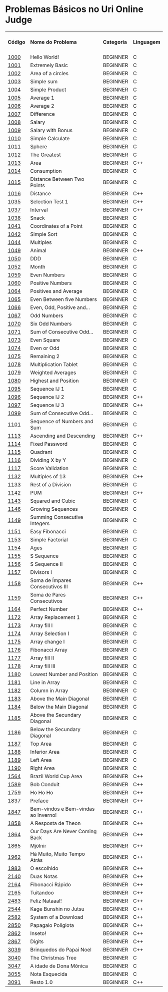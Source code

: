 # Problemas Básicos no Uri Online Judge

<table>
    <tr>
        <td><h4>Código</h4></td>
        <td><h4>Nome do Problema</h4></td>
        <td><h4>Categoria</h4></td>
        <td><h4>Linguagem</h4></td>
    </tr>
    <tr>
            <td><a href="https://github.com/codeYann/uri-clang/blob/master/src/beginner/1000.c" _target="blank">1000</a></td>
            <td>Hello World!</td>
            <td>BEGINNER</td>
            <td>C</td>
    </tr>
    <tr>
            <td><a href="https://github.com/codeYann/uri-clang/blob/master/src/beginner/1001.c" _target="blank">1001</a></td>
            <td>Extremely Basic</td>
            <td>BEGINNER</td>
            <td>C</td>
    </tr>
    <tr>
            <td><a href="https://github.com/codeYann/uri-clang/blob/master/src/beginner/1002.c" _target="blank">1002</a></td>
            <td>Area of a circles</td>
            <td>BEGINNER</td>
            <td>C</td>
    </tr>
    <tr>
            <td><a href="https://github.com/codeYann/uri-clang/blob/master/src/beginner/1003.c" _target="blank">1003</a></td>
            <td>Simple sum</td>
            <td>BEGINNER</td>
            <td>C</td>
    </tr>
    <tr>
            <td><a href="https://github.com/codeYann/uri-clang/blob/master/src/beginner/1004.c" _target="blank">1004</a></td>
            <td>Simple Product</td>
            <td>BEGINNER</td>
            <td>C</td>
    </tr>
    <tr>
            <td><a href="https://github.com/codeYann/uri-clang/blob/master/src/beginner/1005.c" _target="blank">1005</a></td>
            <td>Average 1</td>
            <td>BEGINNER</td>
            <td>C</td>
    </tr>
    <tr>
            <td><a href="https://github.com/codeYann/uri-clang/blob/master/src/beginner/1006.c" _target="blank">1006</a></td>
            <td>Average 2</td>
            <td>BEGINNER</td>
            <td>C</td>
    </tr>
    <tr>
            <td><a href="https://github.com/codeYann/uri-clang/blob/master/src/beginner/1007.c" _target="blank">1007</a></td>
            <td>Difference</td>
            <td>BEGINNER</td>
            <td>C</td>
    </tr>
    <tr>
            <td><a href="https://github.com/codeYann/uri-clang/blob/master/src/beginner/1008.c" _target="blank">1008</a></td>
            <td>Salary</td>
            <td>BEGINNER</td>
            <td>C</td>
    </tr>
    <tr>
            <td><a href="https://github.com/codeYann/uri-clang/blob/master/src/beginner/1009.c" _target="blank">1009</a></td>
            <td>Salary with Bonus</td>
            <td>BEGINNER</td>
            <td>C</td>
    </tr>
    <tr>
            <td><a href="https://github.com/codeYann/uri-clang/blob/master/src/beginner/1010.C" _target="blank">1010</a></td>
            <td>Simple Calculate</td>
            <td>BEGINNER</td>
            <td>C</td>
    </tr>
    <tr>
            <td><a href="https://github.com/codeYann/uri-clang/blob/master/src/beginner/1011.c" _target="blank">1011</a></td>
            <td>Sphere</td>
            <td>BEGINNER</td>
            <td>C</td>
    </tr>
    <tr>
            <td><a href="https://github.com/codeYann/uri-clang/blob/master/src/beginner/1012.c" _target="blank">1012</a></td>
            <td>The Greatest</td>
            <td>BEGINNER</td>
            <td>C</td>
    </tr>
    <tr>
            <td><a href="https://github.com/codeYann/uri-clang/blob/master/src/beginner/1013.cpp" _target="blank">1013</a></td>
            <td>Area</td>
            <td>BEGINNER</td>
            <td>C++</td>
    </tr>
    <tr>
            <td><a href="https://github.com/codeYann/uri-clang/blob/master/src/beginner/1014.c" _target="blank">1014</a></td>
            <td>Consumption</td>
            <td>BEGINNER</td>
            <td>C</td>
    </tr>
    <tr>
            <td><a href="https://github.com/codeYann/uri-clang/blob/master/src/beginner/1015.c" _target="blank">1015</a></td>
            <td>Distance Between Two Points</td>
            <td>BEGINNER</td>
            <td>C</td>
    </tr>
    <tr>
            <td><a href="https://github.com/codeYann/uri-clang/blob/master/src/beginner/1016.cpp" _target="blank">1016</a></td>
            <td>Distance</td>
            <td>BEGINNER</td>
            <td>C++</td>
    </tr>
    <tr>
            <td><a href="https://github.com/codeYann/uri-clang/blob/master/src/beginner/1035.cpp" _target="blank">1035</a></td>
            <td>Selection Test 1</td>
            <td>BEGINNER</td>
            <td>C++</td>
    </tr>
    <tr>
            <td><a href="https://github.com/codeYann/uri-clang/blob/master/src/beginner/1037.cpp" _target="blank">1037</a></td>
            <td>Interval</td>
            <td>BEGINNER</td>
            <td>C++</td>
    </tr>
    <tr>
            <td><a href="https://github.com/codeYann/uri-clang/blob/master/src/beginner/1038.c" _target="blank">1038</a></td>
            <td>Snack</td>
            <td>BEGINNER</td>
            <td>C</td>
    </tr>
    <tr>
            <td><a href="https://github.com/codeYann/uri-clang/blob/master/src/beginner/1041.c" _target="blank">1041</a></td>
            <td>Coordinates of a Point</td>
            <td>BEGINNER</td>
            <td>C</td>
    </tr>
    <tr>
            <td><a href="https://github.com/codeYann/uri-clang/blob/master/src/beginner/1042.c" _target="blank">1042</a></td>
            <td>Simple Sort</td>
            <td>BEGINNER</td>
            <td>C</td>
    </tr>
    <tr>
            <td><a href="https://github.com/codeYann/uri-clang/blob/master/src/beginner/1044.c" _target="blank">1044</a></td>
            <td>Multiples</td>
            <td>BEGINNER</td>
            <td>C</td>
    </tr>
    <tr>
            <td><a href="https://github.com/codeYann/uri-clang/blob/master/src/beginner/1049.cpp" _target="blank">1049</a></td>
            <td>Animal</td>
            <td>BEGINNER</td>
            <td>C++</td>
    </tr>
    <tr>
            <td><a href="https://github.com/codeYann/uri-clang/blob/master/src/beginner/1050.c" _target="blank">1050</a></td>
            <td>DDD</td>
            <td>BEGINNER</td>
            <td>C</td>
    </tr>
    <tr>
            <td><a href="https://github.com/codeYann/uri-clang/blob/master/src/beginner/1052.c" _target="blank">1052</a></td>
            <td>Month</td>
            <td>BEGINNER</td>
            <td>C</td>
    </tr>
    <tr>
            <td><a href="https://github.com/codeYann/uri-clang/blob/master/src/beginner/1059.c" _target="blank">1059</a></td>
            <td>Even Numbers</td>
            <td>BEGINNER</td>
            <td>C</td>
    </tr>
    <tr>
            <td><a href="https://github.com/codeYann/uri-clang/blob/master/src/beginner/1060.c" _target="blank">1060</a></td>
            <td>Positive Numbers</td>
            <td>BEGINNER</td>
            <td>C</td>
    </tr>
    <tr>
            <td><a href="https://github.com/codeYann/uri-clang/blob/master/src/beginner/1064.c" _target="blank">1064</a></td>
            <td>Positives and Average</td>
            <td>BEGINNER</td>
            <td>C</td>
    </tr>
    <tr>
            <td><a href="https://github.com/codeYann/uri-clang/blob/master/src/beginner/1065.c" _target="blank">1065</a></td>
            <td>Even Between five Numbers</td>
            <td>BEGINNER</td>
            <td>C</td>
    </tr>
    <tr>
            <td><a href="https://github.com/codeYann/uri-clang/blob/master/src/beginner/1066.c" _target="blank">1066</a></td>
            <td>Even, Odd, Positive and...</td>
            <td>BEGINNER</td>
            <td>C</td>
    </tr>
    <tr>
            <td><a href="https://github.com/codeYann/uri-clang/blob/master/src/beginner/1067.c" _target="blank">1067</a></td>
            <td>Odd Numbers</td>
            <td>BEGINNER</td>
            <td>C</td>
    </tr>
    <tr>
            <td><a href="https://github.com/codeYann/uri-clang/blob/master/src/beginner/1070.c" _target="blank">1070</a></td>
            <td>Six Odd Numbers</td>
            <td>BEGINNER</td>
            <td>C</td>
    </tr>
    <tr>
            <td><a href="https://github.com/codeYann/uri-clang/blob/master/src/beginner/1071.c" _target="blank">1071</a></td>
            <td>Sum of Consecutive Odd...</td>
            <td>BEGINNER</td>
            <td>C</td>
    </tr>
    <tr>
            <td><a href="https://github.com/codeYann/uri-clang/blob/master/src/beginner/1073.c" _target="blank">1073</a></td>
            <td>Even Square</td>
            <td>BEGINNER</td>
            <td>C</td>
    </tr>
    <tr>
            <td><a href="https://github.com/codeYann/uri-clang/blob/master/src/beginner/1074.c" _target="blank">1074</a></td>
            <td>Even or Odd</td>
            <td>BEGINNER</td>
            <td>C</td>
    </tr>
    <tr>
            <td><a href="https://github.com/codeYann/uri-clang/blob/master/src/beginner/1075.c" _target="blank">1075</a></td>
            <td>Remaining 2</td>
            <td>BEGINNER</td>
            <td>C</td>
    </tr>
    <tr>
            <td><a href="https://github.com/codeYann/uri-clang/blob/master/src/beginner/1078.c" _target="blank">1078</a></td>
            <td>Multiplication Tablet</td>
            <td>BEGINNER</td>
            <td>C</td>
    </tr>
    <tr>
            <td><a href="https://github.com/codeYann/uri-clang/blob/master/src/beginner/1079.c" _target="blank">1079</a></td>
            <td>Weighted Averages</td>
            <td>BEGINNER</td>
            <td>C</td>
    </tr>
    <tr>
            <td><a href="https://github.com/codeYann/uri-clang/blob/master/src/beginner/1080.c" _target="blank">1080</a></td>
            <td>Highest and Position</td>
            <td>BEGINNER</td>
            <td>C</td>
    </tr>
    <tr>
            <td><a href="https://github.com/codeYann/uri-clang/blob/master/src/beginner/1095.c" _target="blank">1095</a></td>
            <td>Sequence IJ 1</td>
            <td>BEGINNER</td>
            <td>C</td>
    </tr>
    <tr>
            <td><a href="https://github.com/codeYann/uri-clang/blob/master/src/beginner/1096.cpp" _target="blank">1096</a></td>
            <td>Sequence IJ 2</td>
            <td>BEGINNER</td>
            <td>C++</td>
    </tr>
    <tr>
            <td><a href="https://github.com/codeYann/uri-clang/blob/master/src/beginner/1097.cpp" _target="blank">1097</a></td>
            <td>Sequence IJ 3</td>
            <td>BEGINNER</td>
            <td>C++</td>
    </tr>
    <tr>
            <td><a href="https://github.com/codeYann/uri-clang/blob/master/src/beginner/1099.c" _target="blank">1099</a></td>
            <td>Sum of Consecutive Odd...</td>
            <td>BEGINNER</td>
            <td>C</td>
    </tr>
    <tr>
            <td><a href="https://github.com/codeYann/uri-clang/blob/master/src/beginner/1101.c" _target="blank">1101</a></td>
            <td>Sequence of Numbers and Sum</td>
            <td>BEGINNER</td>
            <td>C</td>
    </tr> 
    <tr>
            <td><a href="https://github.com/codeYann/uri-clang/blob/master/src/beginner/1113.cpp" _target="blank">1113</a></td>
            <td>Ascending and Descending</td>
            <td>BEGINNER</td>
            <td>C++</td>
    </tr>   
    <tr>
            <td><a href="https://github.com/codeYann/uri-clang/blob/master/src/beginner/1114.c" _target="blank">1114</a></td>
            <td>Fixed Password</td>
            <td>BEGINNER</td>
            <td>C</td>
    </tr>
    <tr>
            <td><a href="https://github.com/codeYann/uri-clang/blob/master/src/beginner/1115.c" _target="blank">1115</a></td>
            <td>Quadrant</td>
            <td>BEGINNER</td>
            <td>C</td>
    </tr>
    <tr>
            <td><a href="https://github.com/codeYann/uri-clang/blob/master/src/beginner/1116.c" _target="blank">1116</a></td>
            <td>Dividing X by Y</td>
            <td>BEGINNER</td>
            <td>C</td>
    </tr>
    <tr>
            <td><a href="https://github.com/codeYann/uri-clang/blob/master/src/beginner/1117.c" _target="blank">1117</a></td>
            <td>Score Validation</td>
            <td>BEGINNER</td>
            <td>C</td>
    </tr>
    <tr>
            <td><a href="https://github.com/codeYann/uri-clang/blob/master/src/beginner/1132.cpp" _target="blank">1132</a></td>
            <td>Multiples of 13</td>
            <td>BEGINNER</td>
            <td>C++</td>
    </tr>
    <tr>
            <td><a href="https://github.com/codeYann/uri-clang/blob/master/src/beginner/1133.c" _target="blank">1133</a></td>
            <td>Rest of a Division</td>
            <td>BEGINNER</td>
            <td>C</td>
    </tr>
    <tr>
            <td><a href="https://github.com/codeYann/uri-clang/blob/master/src/beginner/1142.cpp" _target="blank">1142</a></td>
            <td>PUM</td>
            <td>BEGINNER</td>
            <td>C++</td>
    </tr>
    <tr>
            <td><a href="https://github.com/codeYann/uri-clang/blob/master/src/beginner/1143.c" _target="blank">1143</a></td>
            <td>Squared and Cubic</td>
            <td>BEGINNER</td>
            <td>C</td>
    </tr>
    <tr>
            <td><a href="https://github.com/codeYann/uri-clang/blob/master/src/beginner/1146.c" _target="blank">1146</a></td>
            <td>Growing Sequences</td>
            <td>BEGINNER</td>
            <td>C</td>
    </tr>
    <tr>
            <td><a href="https://github.com/codeYann/uri-clang/blob/master/src/beginner/1149.c" _target="blank">1149</a></td>
            <td>Summing Consecutive Integers</td>
            <td>BEGINNER</td>
            <td>C</td>
    </tr>
    <tr>
            <td><a href="https://github.com/codeYann/uri-clang/blob/master/src/beginner/1151.c" _target="blank">1151</a></td>
            <td>Easy Fibonacci</td>
            <td>BEGINNER</td>
            <td>C</td>
    </tr>
    <tr>
            <td><a href="https://github.com/codeYann/uri-clang/blob/master/src/beginner/1153.c" _target="blank">1153</a></td>
            <td>Simple Factorial</td>
            <td>BEGINNER</td>
            <td>C</td>
    </tr>
    <tr>
            <td><a href="https://github.com/codeYann/uri-clang/blob/master/src/beginner/1154.cpp" _target="blank">1154</a></td>
            <td>Ages</td>
            <td>BEGINNER</td>
            <td>C</td>
    </tr>
    <tr>
            <td><a href="https://github.com/codeYann/uri-clang/blob/master/src/beginner/1155.c" _target="blank">1155</a></td>
            <td>S Sequence</td>
            <td>BEGINNER</td>
            <td>C</td>
    </tr>
    <tr>
            <td><a href="https://github.com/codeYann/uri-clang/blob/master/src/beginner/1156.c" _target="blank">1156</a></td>
            <td>S Sequence II</td>
            <td>BEGINNER</td>
            <td>C</td>
    </tr>
    <tr>
            <td><a href="https://github.com/codeYann/uri-clang/blob/master/src/beginner/1157.c" _target="blank">1157</a></td>
            <td>Divisors I</td>
            <td>BEGINNER</td>
            <td>C</td>
    </tr>
    <tr>
            <td><a href="https://github.com/codeYann/uri-clang/blob/master/src/beginner/1158.c" _target="blank">1158</a></td>
            <td>Soma de Ímpares Consecutivos III</td>
            <td>BEGINNER</td>
            <td>C++</td>
    </tr>
    <tr>
            <td><a href="https://github.com/codeYann/uri-clang/blob/master/src/beginner/1159.c" _target="blank">1159</a></td>
            <td>Soma de Pares Consecutivos</td>
            <td>BEGINNER</td>
            <td>C++</td>
    </tr>
    <tr>
            <td><a href="https://github.com/codeYann/uri-clang/blob/master/src/beginner/1164.cpp" _target="blank">1164</a></td>
            <td>Perfect Number</td>
            <td>BEGINNER</td>
            <td>C++</td>
    </tr>
    <tr>
            <td><a href="https://github.com/codeYann/uri-clang/blob/master/src/beginner/1172.c" _target="blank">1172</a></td>
            <td>Array Replacement 1</td>
            <td>BEGINNER</td>
            <td>C</td>
    </tr>
    <tr>
            <td><a href="https://github.com/codeYann/uri-clang/blob/master/src/beginner/1173.c" _target="blank">1173</a></td>
            <td>Array fill I</td>
            <td>BEGINNER</td>
            <td>C</td>
    </tr>
    <tr>
            <td><a href="https://github.com/codeYann/uri-clang/blob/master/src/beginner/1174.c" _target="blank">1174</a></td>
            <td>Array Selection I</td>
            <td>BEGINNER</td>
            <td>C</td>
    </tr>
    <tr>
            <td><a href="https://github.com/codeYann/uri-clang/blob/master/src/beginner/1175.c" _target="blank">1175</a></td>
            <td>Array change I</td>
            <td>BEGINNER</td>
            <td>C</td>
    </tr>
    <tr>
            <td><a href="https://github.com/codeYann/uri-clang/blob/master/src/beginner/1176.c" _target="blank">1176</a></td>
            <td>Fibonacci Array</td>
            <td>BEGINNER</td>
            <td>C</td>
    </tr>
    <tr>
            <td><a href="https://github.com/codeYann/uri-clang/blob/master/src/beginner/1177.c" _target="blank">1177</a></td>
            <td>Array fill II</td>
            <td>BEGINNER</td>
            <td>C</td>
    </tr>
    <tr>
            <td><a href="https://github.com/codeYann/uri-clang/blob/master/src/beginner/1178.c" _target="blank">1178</a></td>
            <td>Array fill III</td>
            <td>BEGINNER</td>
            <td>C</td>
    </tr>
    <tr>
            <td><a href="https://github.com/codeYann/uri-clang/blob/master/src/beginner/1180.c" _target="blank">1180</a></td>
            <td>Lowest Number and Position</td>
            <td>BEGINNER</td>
            <td>C</td>
    </tr>
    <tr>
            <td><a href="https://github.com/codeYann/uri-clang/blob/master/src/beginner/1181.c" _target="blank">1181</a></td>
            <td>Line in Array</td>
            <td>BEGINNER</td>
            <td>C</td>
    </tr>
    <tr>
            <td><a href="https://github.com/codeYann/uri-clang/blob/master/src/beginner/1182.c" _target="blank">1182</a></td>
            <td>Column in Array</td>
            <td>BEGINNER</td>
            <td>C</td>
    </tr>
    <tr>
            <td><a href="https://github.com/codeYann/uri-clang/blob/master/src/beginner/1183.c" _target="blank">1183</a></td>
            <td>Above the Main Diagonal</td>
            <td>BEGINNER</td>
            <td>C</td>
    </tr>
    <tr>
            <td><a href="https://github.com/codeYann/uri-clang/blob/master/src/beginner/1184.c" _target="blank">1184</a></td>
            <td>Below the Main Diagonal</td>
            <td>BEGINNER</td>
            <td>C</td>
    </tr>
    <tr>
            <td><a href="https://github.com/codeYann/uri-clang/blob/master/src/beginner/1185.c" _target="blank">1185</a></td>
            <td>Above the Secundary Diagonal</td>
            <td>BEGINNER</td>
            <td>C</td>
    </tr>
    <tr>
            <td><a href="https://github.com/codeYann/uri-clang/blob/master/src/beginner/1186.c" _target="blank">1186</a></td>
            <td>Below the Secundary Diagonal</td>
            <td>BEGINNER</td>
            <td>C</td>
    </tr>
    <tr>
            <td><a href="https://github.com/codeYann/uri-clang/blob/master/src/beginner/1187.c" _target="blank">1187</a></td>
            <td>Top Area</td>
            <td>BEGINNER</td>
            <td>C</td>
    </tr>
    <tr>
            <td><a href="https://github.com/codeYann/uri-clang/blob/master/src/beginner/1188.c" _target="blank">1188</a></td>
            <td>Inferior Area</td>
            <td>BEGINNER</td>
            <td>C</td>
    </tr>   
    <tr>
            <td><a href="https://github.com/codeYann/uri-clang/blob/master/src/beginner/1189.c" _target="blank">1189</a></td>
            <td>Left Area</td>
            <td>BEGINNER</td>
            <td>C</td>
    </tr>
    <tr>
            <td><a href="https://github.com/codeYann/uri-clang/blob/master/src/beginner/1190.c" _target="blank">1190</a></td>
            <td>Right Area</td>
            <td>BEGINNER</td>
            <td>C</td>
    </tr>
    <tr>
            <td><a href="https://github.com/codeYann/uri-clang/blob/master/src/beginner/1564.cpp" _target="blank">1564</a></td>
            <td>Brazil World Cup Area</td>
            <td>BEGINNER</td>
            <td>C++</td>
    </tr>
    <tr>
            <td><a href="https://github.com/codeYann/uri-clang/blob/master/src/beginner/1589.cpp" _target="blank">1589</a></td>
            <td>Bob Conduit</td>
            <td>BEGINNER</td>
            <td>C++</td>
    </tr>
    <tr>
            <td><a href="https://github.com/codeYann/uri-clang/blob/master/src/beginner/1759.cpp" _target="blank">1759</a></td>
            <td>Ho Ho Ho</td>
            <td>BEGINNER</td>
            <td>C++</td>
    </tr>
    <tr>
            <td><a href="https://github.com/codeYann/uri-clang/blob/master/src/beginner/1837.cpp" _target="blank">1837</a></td>
            <td>Preface</td>
            <td>BEGINNER</td>
            <td>C++</td>
    </tr>
    <tr>
            <td><a href="https://github.com/codeYann/uri-clang/blob/master/src/beginner/1847.cpp" _target="blank">1847</a></td>
            <td>Bem-vindos e Bem-vindas ao Inverno!</td>
            <td>BEGINNER</td>
            <td>C++</td>
    </tr>
    <tr>
            <td><a href="https://github.com/codeYann/uri-clang/blob/master/src/beginner/1858.cpp" _target="blank">1858</a></td>
            <td>A Resposta de Theon</td>
            <td>BEGINNER</td>
            <td>C++</td>
    </tr>
    <tr>
            <td><a href="https://github.com/codeYann/uri-clang/blob/master/src/beginner/1864.cpp" _target="blank">1864</a></td>
            <td>Our Days Are Never Coming Back</td>
            <td>BEGINNER</td>
            <td>C++</td>
    </tr>
    <tr>
            <td><a href="https://github.com/codeYann/uri-clang/blob/master/src/beginner/1865.cpp" _target="blank">1865</a></td>
            <td>Mjölnir</td>
            <td>BEGINNER</td>
            <td>C++</td>
    </tr>
    <tr>
            <td><a href="https://github.com/codeYann/uri-clang/blob/master/src/beginner/1962.cpp" _target="blank">1962</a></td>
            <td>Há Muito, Muito Tempo Atrás</td>
            <td>BEGINNER</td>
            <td>C++</td>
    </tr>
    <tr>
            <td><a href="https://github.com/codeYann/uri-clang/blob/master/src/beginner/1983.cpp" _target="blank">1983</a></td>
            <td>O escolhido</td>
            <td>BEGINNER</td>
            <td>C++</td>
    </tr>
    <tr>
            <td><a href="https://github.com/codeYann/uri-clang/blob/master/src/beginner/2140.cpp" _target="blank">2140</a></td>
            <td>Duas Notas</td>
            <td>BEGINNER</td>
            <td>C++</td>
    </tr>
    <tr>
            <td><a href="https://github.com/codeYann/uri-clang/blob/master/src/beginner/2164.cpp" _target="blank">2164</a></td>
            <td>Fibonacci Rápido</td>
            <td>BEGINNER</td>
            <td>C++</td>
    </tr>
    <tr>
            <td><a href="https://github.com/codeYann/uri-clang/blob/master/src/beginner/2165.cpp" _target="blank">2165</a></td>
            <td>Tuitandoo</td>
            <td>BEGINNER</td>
            <td>C++</td>
    </tr>
    <tr>
            <td><a href="https://github.com/codeYann/uri-clang/blob/master/src/beginner/2483.cpp" _target="blank">2483</a></td>
            <td>Feliz Nataaal!</td>
            <td>BEGINNER</td>
            <td>C++</td>
    </tr>
    <tr>
            <td><a href="https://github.com/codeYann/uri-clang/blob/master/src/beginner/2544.cpp" _target="blank">2544</a></td>
            <td>Kage Bunshin no Jutsu</td>
            <td>BEGINNER</td>
            <td>C++</td>
    </tr>
    <tr>
            <td><a href="https://github.com/codeYann/uri-clang/blob/master/src/beginner/2582.cpp" _target="blank">2582</a></td>
            <td>System of a Download</td>
            <td>BEGINNER</td>
            <td>C++</td>
    </tr>
    <tr>
            <td><a href="https://github.com/codeYann/uri-clang/blob/master/src/beginner/2850.cpp" _target="blank">2850</a></td>
            <td>Papagaio Poliglota</td>
            <td>BEGINNER</td>
            <td>C++</td>
    </tr>
    <tr>
            <td><a href="https://github.com/codeYann/uri-clang/blob/master/src/beginner/2862.cpp" _target="blank">2862</a></td>
            <td>Inseto!</td>
            <td>BEGINNER</td>
            <td>C++</td>
    </tr>
    <tr>
            <td><a href="https://github.com/codeYann/uri-clang/blob/master/src/beginner/2867.cpp" _target="blank">2867</a></td>
            <td>Digits</td>
            <td>BEGINNER</td>
            <td>C++</td>
    </tr>
    <tr>
            <td><a href="https://github.com/codeYann/uri-clang/blob/master/src/beginner/3039.cpp" _target="blank">3039</a></td>
            <td>Brinquedos do Papai Noel</td>
            <td>BEGINNER</td>
            <td>C++</td>
    </tr>
    <tr>
            <td><a href="https://github.com/codeYann/uri-clang/blob/master/src/beginner/3040.c" _target="blank">3040</a></td>
            <td>The Christmas Tree</td>
            <td>BEGINNER</td>
            <td>C</td>
    </tr>
    <tr>
            <td><a href="https://github.com/codeYann/uri-clang/blob/master/src/beginner/3047.c" _target="blank">3047</a></td>
            <td>A idade de Dona Mônica</td>
            <td>BEGINNER</td>
            <td>C</td>
    </tr>
    <tr>
            <td><a href="https://github.com/codeYann/uri-clang/blob/master/src/beginner/3055.c" _target="blank">3055</a></td>
            <td>Nota Esquecida</td>
            <td>BEGINNER</td>
            <td>C</td>
    </tr>
    <tr>
            <td><a href="https://github.com/codeYann/uri-clang/blob/master/src/beginner/3091.cpp" _target="blank">3091</a></td>
            <td>Resto 1.0</td>
            <td>BEGINNER</td>
            <td>C++</td>
    </tr>                
</table>

